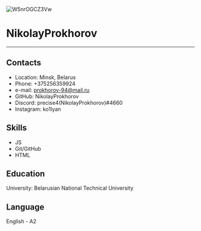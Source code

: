![W5nrOGCZ3Vw](https://user-images.githubusercontent.com/79650551/161120084-e82283b8-97b4-42a3-85d7-b8bea1b7d170.jpg)

#  NikolayProkhorov 
--- 
##  Contacts 
*  Location: Minsk, Belarus 
*  Phone: +375256359924  
*  e-mail: prokhorov-94@mail.ru
*  GitHub: NikolayProkhorov 
*  Discord: precise4(NikolayProkhorov)#4660
*  Instagram: ko1lyan
##  Skills 
* JS
* Git/GitHub 
* HTML 
 
##  Education 
University: Belarusian National Technical University 
 
##  Language 
English - A2
